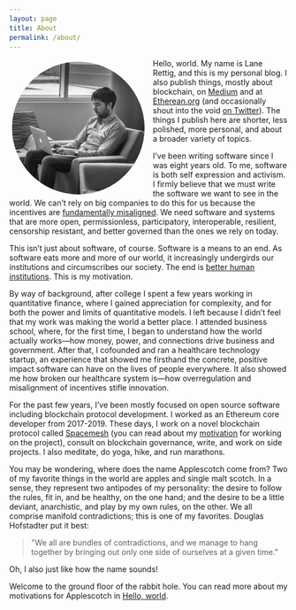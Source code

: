 ```yaml
---
layout: page
title: About
permalink: /about/
---
```


<img src="/assets/lane.jpg" alt="A photo of the author" width="250" align="left" style="margin: 0px 10px 0px 0px; clip-path: circle(120px at center)"/>Hello, world. My name is Lane Rettig, and this is my personal blog. I also publish things, mostly about blockchain, on [Medium](https://medium.com/@lrettig) and at [Etherean.org](https://www.etherean.org/) (and occasionally shout into the void [on Twitter](https://twitter.com/lrettig)). The things I publish here are shorter, less polished, more personal, and about a broader variety of topics.

I’ve been writing software since I was eight years old. To me, software is both self expression and activism. I firmly believe that we must write the software we want to see in the world. We can’t rely on big companies to do this for us because the incentives are [fundamentally misaligned](https://g.co/kgs/FsPm9X). We need software and systems that are more open, permissionless, participatory, interoperable, resilient, censorship resistant, and better governed than the ones we rely on today. 

This isn’t just about software, of course. Software is a means to an end. As software eats more and more of our world, it increasingly undergirds our institutions and circumscribes our society. The end is [better human institutions](https://spacemesh.io/a-new-human-chain/). This is my motivation.

By way of background, after college I spent a few years working in quantitative finance, where I gained appreciation for complexity, and for both the power and limits of quantitative models. I left because I didn’t feel that my work was making the world a better place. I attended business school, where, for the first time, I began to understand how the world actually works—how money, power, and connections drive business and government. After that, I cofounded and ran a healthcare technology startup, an experience that showed me firsthand the concrete, positive impact software can have on the lives of people everywhere. It also showed me how broken our healthcare system is—how overregulation and misalignment of incentives stifle innovation.

For the past few years, I’ve been mostly focused on open source software including blockchain protocol development. I worked as an Ethereum core developer from 2017-2019. These days, I work on a novel blockchain protocol called [Spacemesh](http://spacemesh.io/) (you can read about my [motivation](https://spacemesh.io/a-new-human-chain/) for working on the project), consult on blockchain governance, write, and work on side projects. I also meditate, do yoga, hike, and run marathons.

You may be wondering, where does the name Applescotch come from? Two of my favorite things in the world are apples and single malt scotch. In a sense, they represent two antipodes of my personality: the desire to follow the rules, fit in, and be healthy, on the one hand; and the desire to be a little deviant, anarchistic, and play by my own rules, on the other. We all comprise manifold contradictions; this is one of my favorites. Douglas Hofstadter put it best:

> "We all are bundles of contradictions, and we manage to hang together by bringing out only one side of ourselves at a given time."

Oh, I also just like how the name sounds!

Welcome to the ground floor of the rabbit hole. You can read more about my motivations for Applescotch in [Hello, world](/2020/03/31/hello-world.html).
